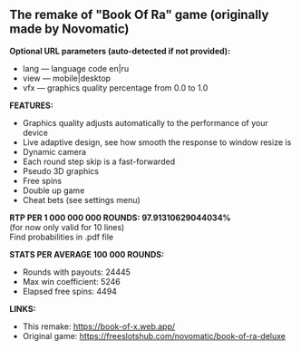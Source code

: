 ## The remake of "Book Of Ra" game (originally made by Novomatic)  
  
**Optional URL parameters (auto-detected if not provided):**  
- lang — language code en|ru  
- view — mobile|desktop  
- vfx — graphics quality percentage from 0.0 to 1.0  
  
**FEATURES:**  
- Graphics quality adjusts automatically to the performance of your device  
- Live adaptive design, see how smooth the response to window resize is  
- Dynamic camera  
- Each round step skip is a fast-forwarded  
- Pseudo 3D graphics  
- Free spins  
- Double up game  
- Cheat bets (see settings menu)  
  
**RTP PER 1 000 000 000 ROUNDS: 97.91310629044034%**  
(for now only valid for 10 lines)  
Find probabilities in .pdf file  
  
**STATS PER AVERAGE 100 000 ROUNDS:**  
- Rounds with payouts: 24445  
- Max win coefficient: 5246  
- Elapsed free spins: 4494  
  
**LINKS:**  
- This remake: https://book-of-x.web.app/  
- Original game: https://freeslotshub.com/novomatic/book-of-ra-deluxe  
